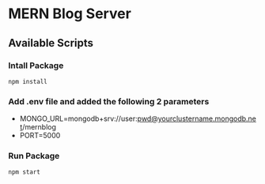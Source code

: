 # MERN Blog Server

## Available Scripts

### Intall Package

`npm install`

### Add .env file and added the following 2 parameters

- MONGO_URL=mongodb+srv://user:pwd@yourclustername.mongodb.net/mernblog
- PORT=5000

### Run Package

`npm start`
